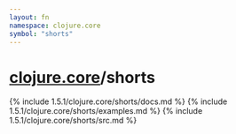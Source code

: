 ```yaml
---
layout: fn
namespace: clojure.core
symbol: "shorts"
---
```


# [clojure.core](../)/shorts

{% include 1.5.1/clojure.core/shorts/docs.md %}
{% include 1.5.1/clojure.core/shorts/examples.md %}
{% include 1.5.1/clojure.core/shorts/src.md %}

